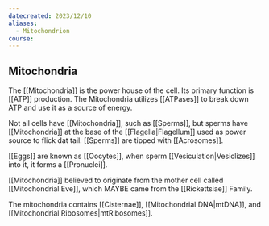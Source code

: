 ```yaml
---
datecreated: 2023/12/10
aliases:
  - Mitochondrion
course:
---
```

## Mitochondria

The [[Mitochondria]] is the power house of the cell. Its primary function is [[ATP]] production. The Mitochondria utilizes [[ATPases]] to break down ATP and use it as a source of energy. 

Not all cells have [[Mitochondria]], such as [[Sperms]], but sperms have [[Mitochondria]] at the base of the [[Flagella|Flagellum]] used as power source to flick dat tail. [[Sperms]] are tipped with [[Acrosomes]].

[[Eggs]] are known as [[Oocytes]], when sperm [[Vesiculation|Vesiclizes]] into it, it forms a [[Pronuclei]].

[[Mitochondria]] believed to originate from the mother cell called [[Mitochondrial Eve]], which MAYBE came from the [[Rickettsiae]] Family.

The mitochondria contains [[Cisternae]], [[Mitochondrial DNA|mtDNA]], and [[Mitochondrial Ribosomes|mtRibosomes]].

